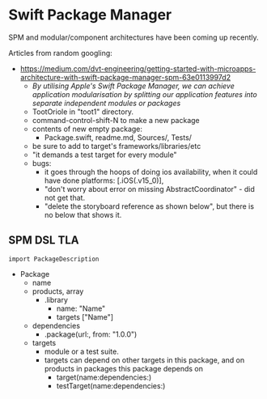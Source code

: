 # Swift Package Manager

SPM and modular/component architectures have been coming up recently.

Articles from random googling:
  * https://medium.com/dvt-engineering/getting-started-with-microapps-architecture-with-swift-package-manager-spm-63e0113997d2
    - _By utilising Apple's Swift Package Manager, we can achieve application modularisation by splitting our application features into separate independent modules or packages_
    - TootOriole in "toot1" directory.
    - command-control-shift-N to make a new package
    - contents of new empty package:
        - Package.swift, readme.md, Sources/, Tests/
    - be sure to add to target's frameworks/libraries/etc
    - "it demands a test target for every module"
    - bugs:
      - it goes through the hoops of doing ios availability, when it could have
        done     platforms: [.iOS(.v15_0)],
      - "don't worry about error on missing AbstractCoordinator" - did not get that.
      - "delete the storyboard reference as shown below", but there is no below that shows it.


## SPM DSL TLA

`import PackageDescription`

* Package
  - name
  - products, array
    - .library
      - name: "Name"
      - targets ["Name"]
  - dependencies
    - .package(url:, from: "1.0.0")
  - targets
    - module or a test suite.
    - targets can depend on other targets in this package, and on products in packages this package depends on
      - target(name:dependencies:)
      - testTarget(name:dependencies:)


